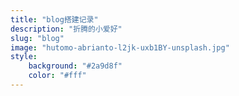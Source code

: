 ```yaml
---
title: "blog搭建记录"
description: "折腾的小爱好"
slug: "blog"
image: "hutomo-abrianto-l2jk-uxb1BY-unsplash.jpg"
style:
    background: "#2a9d8f"
    color: "#fff"
---
```


